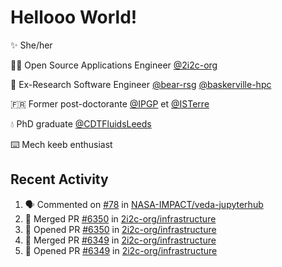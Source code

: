 # Hellooo World!

✨ She/her

👩‍💻 Open Source Applications Engineer [@2i2c-org](https://2i2c.org/)

🐻 Ex-Research Software Engineer [@bear-rsg](https://github.com/bear-rsg) [@baskerville-hpc](https://github.com/baskerville-hpc) 

🇫🇷 Former post-doctorante [@IPGP](https://github.com/IPGP) et [@ISTerre](https://www.isterre.fr/) 

💧 PhD graduate [@CDTFluidsLeeds](https://fluid-dynamics.leeds.ac.uk/) 

⌨️ Mech keeb enthusiast 

## Recent Activity 

<!--START_SECTION:activity-->
1. 🗣 Commented on [#78](https://github.com/NASA-IMPACT/veda-jupyterhub/issues/78#issuecomment-3068500912) in [NASA-IMPACT/veda-jupyterhub](https://github.com/NASA-IMPACT/veda-jupyterhub)
2. 🎉 Merged PR [#6350](https://github.com/2i2c-org/infrastructure/pull/6350) in [2i2c-org/infrastructure](https://github.com/2i2c-org/infrastructure)
3. 💪 Opened PR [#6350](https://github.com/2i2c-org/infrastructure/pull/6350) in [2i2c-org/infrastructure](https://github.com/2i2c-org/infrastructure)
4. 🎉 Merged PR [#6349](https://github.com/2i2c-org/infrastructure/pull/6349) in [2i2c-org/infrastructure](https://github.com/2i2c-org/infrastructure)
5. 💪 Opened PR [#6349](https://github.com/2i2c-org/infrastructure/pull/6349) in [2i2c-org/infrastructure](https://github.com/2i2c-org/infrastructure)
<!--END_SECTION:activity-->

